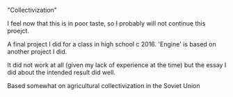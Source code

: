 "Collectivization"

I feel now that this is in poor taste, so I probably will not continue this proejct.

A final project I did for a class in high school c 2016. 'Engine' is based on another project I did.

It did not work at all (given my lack of experience at the time) but the essay I did about the intended result did well.

Based somewhat on agricultural collectivization in the Soviet Union
